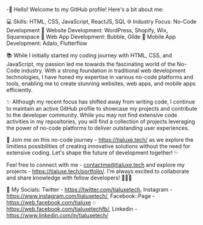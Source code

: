 -👋 Hello! Welcome to my GitHub profile! Here's a bit about me:

💻 Skills: HTML, CSS, JavaScript, ReactJS, SQL
🌐 Industry Focus: No-Code Development
🔧 Website Development: WordPress, Shopify, Wix, Squarespace
📱 Web App Development: Bubble, Glide
📱 Mobile App Development: Adalo, Flutterflow

📚 While I initially started my coding journey with HTML, CSS, and JavaScript, my passion led me towards the fascinating world of the No-Code industry. With a strong foundation in traditional web development technologies, I have honed my expertise in various no-code platforms and tools, enabling me to create stunning websites, web apps, and mobile apps efficiently.

✨ Although my recent focus has shifted away from writing code, I continue to maintain an active GitHub profile to showcase my projects and contribute to the developer community. While you may not find extensive code activities in my repositories, you will find a collection of projects leveraging the power of no-code platforms to deliver outstanding user experiences.

🚀 Join me on this no-code journey - https://tialuxe.tech/ as we explore the limitless possibilities of creating innovative solutions without the need for extensive coding. Let's shape the future of development together! ✨

Feel free to connect with me - contactme@tialuxe.tech and explore my projects - https://tialuxe.tech/portfolio/. I'm always excited to collaborate and share knowledge with fellow developers! 👩‍💻🌟

🔗 My Socials: Twitter - https://twitter.com/tialuxetech, Instagram - https://www.instagram.com/tialuxetech/, Facebook::Page - https://web.facebook.com/tialuxe :: https://web.facebook.com/tialuxetechfb/, Linkedin - https://www.linkedin.com/in/tialuxetech/

<!---
tialuxetech/tialuxetech is a ✨ special ✨ repository because its `README.md` (this file) appears on your GitHub profile.
You can click the Preview link to take a look at your changes.
--->
